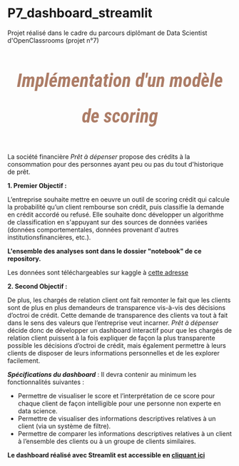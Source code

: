 # P7_dashboard_streamlit
Projet réalisé dans le cadre du parcours diplômant de Data Scientist d'OpenClassrooms (projet n°7)

<p style="text-align:center; font-size:3em; color:#AD7D67; line-height:5rem; font-style:italic; font-weight:700; font-family:'Roboto Condensed";>Implémentation d'un modèle de scoring</p>

La société financière *Prêt à dépenser* propose des crédits à la consommation pour des personnes ayant peu ou pas du tout d'historique de prêt.

**1. Premier Objectif :** 

L’entreprise souhaite mettre en oeuvre un outil de scoring crédit qui calcule la probabilité qu’un client rembourse son crédit, puis classifie la demande en crédit accordé ou refusé. Elle souhaite donc développer un algorithme de classification en s'appuyant sur des sources de données variées (données comportementales, données provenant d'autres institutionsfinancières, etc.).

**L'ensemble des analyses sont dans le dossier "notebook" de ce repository.**

Les données sont téléchargeables sur kaggle à [cette adresse](https://www.kaggle.com/c/home-credit-default-risk/data)

**2. Second Objectif :**

De plus, les chargés de relation client ont fait remonter le fait que les clients sont de plus en plus demandeurs de transparence vis-à-vis des décisions d’octroi de crédit. Cette demande de transparence des clients va tout à fait dans le sens des valeurs que l’entreprise veut incarner. *Prêt à dépenser* décide donc de développer un dashboard interactif pour que les chargés de relation client puissent à la fois expliquer de façon la plus transparente possible les décisions d’octroi de crédit, mais également permettre à leurs clients de disposer de leurs informations personnelles et de les explorer facilement.

*__Spécifications du dashboard__* : Il devra contenir au minimum les fonctionnalités suivantes :

- Permettre de visualiser le score et l’interprétation de ce score pour chaque client de façon intelligible pour une personne non experte en data science.
- Permettre de visualiser des informations descriptives relatives à un client (via un système de filtre).
- Permettre de comparer les informations descriptives relatives à un client à l’ensemble des clients ou à un groupe de clients similaires.

**Le dashboard réalisé avec Streamlit est accessible en [cliquant ici](https://isabellecontant-p7-dashboard-streamlit-01--homepage-a2rs6k.streamlit.app/)**
